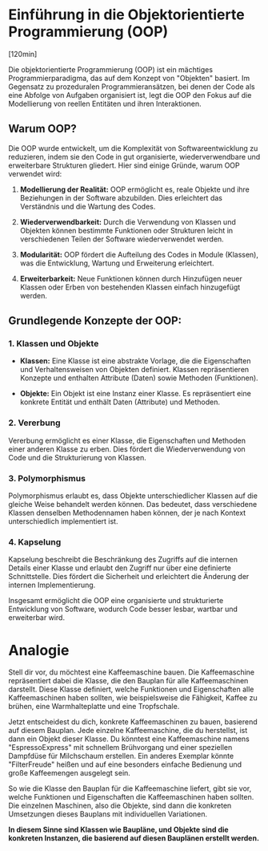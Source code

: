 # Einführung in die Objektorientierte Programmierung (OOP)
[120min]

Die objektorientierte Programmierung (OOP) ist ein mächtiges Programmierparadigma, das auf dem Konzept von "Objekten" basiert. Im Gegensatz zu prozeduralen Programmieransätzen, bei denen der Code als eine Abfolge von Aufgaben organisiert ist, legt die OOP den Fokus auf die Modellierung von reellen Entitäten und ihren Interaktionen.

## Warum OOP?

Die OOP wurde entwickelt, um die Komplexität von Softwareentwicklung zu reduzieren, indem sie den Code in gut organisierte, wiederverwendbare und erweiterbare Strukturen gliedert. Hier sind einige Gründe, warum OOP verwendet wird:

1. **Modellierung der Realität:** OOP ermöglicht es, reale Objekte und ihre Beziehungen in der Software abzubilden. Dies erleichtert das Verständnis und die Wartung des Codes.

2. **Wiederverwendbarkeit:** Durch die Verwendung von Klassen und Objekten können bestimmte Funktionen oder Strukturen leicht in verschiedenen Teilen der Software wiederverwendet werden.

3. **Modularität:** OOP fördert die Aufteilung des Codes in Module (Klassen), was die Entwicklung, Wartung und Erweiterung erleichtert.

4. **Erweiterbarkeit:** Neue Funktionen können durch Hinzufügen neuer Klassen oder Erben von bestehenden Klassen einfach hinzugefügt werden.

## Grundlegende Konzepte der OOP:

### 1. Klassen und Objekte

- **Klassen:** Eine Klasse ist eine abstrakte Vorlage, die die Eigenschaften und Verhaltensweisen von Objekten definiert. Klassen repräsentieren Konzepte und enthalten Attribute (Daten) sowie Methoden (Funktionen).

- **Objekte:** Ein Objekt ist eine Instanz einer Klasse. Es repräsentiert eine konkrete Entität und enthält Daten (Attribute) und Methoden.

### 2. Vererbung

Vererbung ermöglicht es einer Klasse, die Eigenschaften und Methoden einer anderen Klasse zu erben. Dies fördert die Wiederverwendung von Code und die Strukturierung von Klassen.

### 3. Polymorphismus

Polymorphismus erlaubt es, dass Objekte unterschiedlicher Klassen auf die gleiche Weise behandelt werden können. Das bedeutet, dass verschiedene Klassen denselben Methodennamen haben können, der je nach Kontext unterschiedlich implementiert ist.

### 4. Kapselung

Kapselung beschreibt die Beschränkung des Zugriffs auf die internen Details einer Klasse und erlaubt den Zugriff nur über eine definierte Schnittstelle. Dies fördert die Sicherheit und erleichtert die Änderung der internen Implementierung.

Insgesamt ermöglicht die OOP eine organisierte und strukturierte Entwicklung von Software, wodurch Code besser lesbar, wartbar und erweiterbar wird.


# Analogie

Stell dir vor, du möchtest eine Kaffeemaschine bauen. Die Kaffeemaschine repräsentiert dabei die Klasse, die den Bauplan für alle Kaffeemaschinen darstellt. Diese Klasse definiert, welche Funktionen und Eigenschaften alle Kaffeemaschinen haben sollten, wie beispielsweise die Fähigkeit, Kaffee zu brühen, eine Warmhalteplatte und eine Tropfschale.

Jetzt entscheidest du dich, konkrete Kaffeemaschinen zu bauen, basierend auf diesem Bauplan. Jede einzelne Kaffeemaschine, die du herstellst, ist dann ein Objekt dieser Klasse. Du könntest eine Kaffeemaschine namens "EspressoExpress" mit schnellem Brühvorgang und einer speziellen Dampfdüse für Milchschaum erstellen. Ein anderes Exemplar könnte "FilterFreude" heißen und auf eine besonders einfache Bedienung und große Kaffeemengen ausgelegt sein.

So wie die Klasse den Bauplan für die Kaffeemaschine liefert, gibt sie vor, welche Funktionen und Eigenschaften die Kaffeemaschinen haben sollten. Die einzelnen Maschinen, also die Objekte, sind dann die konkreten Umsetzungen dieses Bauplans mit individuellen Variationen.

**In diesem Sinne sind Klassen wie Baupläne, und Objekte sind die konkreten Instanzen, die basierend auf diesen Bauplänen erstellt werden.**
